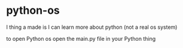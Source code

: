 # python-os
I thing a made is I can learn more about python (not a real os system)

to open Python os open the main.py file in your Python thing
